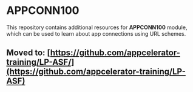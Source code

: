 # APPCONN100

This repository contains additional resources for **APPCONN100** module, which can be used to learn about app connections using URL schemes. 

## Moved to: [https://github.com/appcelerator-training/LP-ASF/](https://github.com/appcelerator-training/LP-ASF)